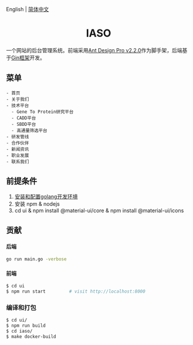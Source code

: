 English | [简体中文](./README.zh-CN.md)

<h1 align="center">IASO</h1>

  一个网站的后台管理系统。前端采用[Ant Design Pro v2.2.0](https://github.com/ant-design/ant-design-pro/releases/tag/2.2.0)作为脚手架，后端基于[Gin框架](https://github.com/gin-gonic/gin)开发。

## 菜单

```
- 首页
- 关于我们
- 技术平台
  - Gene To Protein研究平台
  - CADD平台
  - SBDD平台
  - 高通量筛选平台
- 研发管线
- 合作伙伴
- 新闻资讯
- 职业发展
- 联系我们
```

## 前提条件
1. [安装和配置golang开发环境](https://golang.org/)
3. 安装 npm & nodejs
4. cd ui & npm install @material-ui/core & npm install @material-ui/icons

## 贡献
#### 后端
```bash
go run main.go -verbose
```
#### 前端
```bash
$ cd ui
$ npm run start         # visit http://localhost:8000
```

### 编译和打包
```bash
$ cd ui/
$ npm run build
$ cd iaso/
$ make docker-build
```
